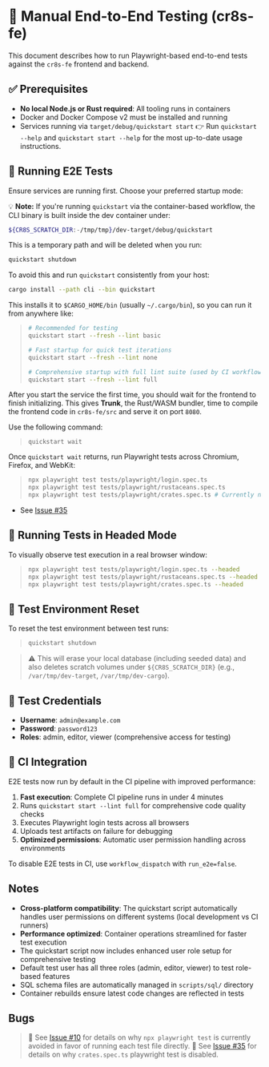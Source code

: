 # 🧪 Manual End-to-End Testing (cr8s-fe)

This document describes how to run Playwright-based end-to-end tests against the `cr8s-fe` frontend and backend.

## ✅ Prerequisites

- **No local Node.js or Rust required**: All tooling runs in containers
- Docker and Docker Compose v2 must be installed and running
- Services running via `target/debug/quickstart start`
👉 Run `quickstart --help` and `quickstart start --help` for the most up-to-date usage instructions.

## 🚀 Running E2E Tests

Ensure services are running first. Choose your preferred startup mode:

💡 **Note:** If you're running `quickstart` via the container-based workflow, the CLI binary is built inside the dev container under:

```bash
${CR8S_SCRATCH_DIR:-/tmp/tmp}/dev-target/debug/quickstart
```

This is a temporary path and will be deleted when you run:

```bash
quickstart shutdown
```

To avoid this and run `quickstart` consistently from your host:

```bash
cargo install --path cli --bin quickstart
```

This installs it to `$CARGO_HOME/bin` (usually `~/.cargo/bin`), so you can run it from anywhere like:

> ```bash
> # Recommended for testing
> quickstart start --fresh --lint basic
> 
> # Fast startup for quick test iterations
> quickstart start --fresh --lint none
> 
> # Comprehensive startup with full lint suite (used by CI workflow)
> quickstart start --fresh --lint full
> ```

After you start the service the first time, you should wait for the frontend to finish initializing. This gives **Trunk**, the Rust/WASM bundler, time to compile the frontend code in `cr8s-fe/src` and serve it on port `8080`.

Use the following command:
>```
> quickstart wait
>```

Once `quickstart wait` returns, run Playwright tests across Chromium, Firefox, and WebKit:
> ```bash
> npx playwright test tests/playwright/login.spec.ts
> npx playwright test tests/playwright/rustaceans.spec.ts
> npx playwright test tests/playwright/crates.spec.ts # Currently not working*
> ```
* See [Issue #35](https://github.com/JohnBasrai/cr8s/issues/35)

## 🧪 Running Tests in Headed Mode

To visually observe test execution in a real browser window:

> ```bash
> npx playwright test tests/playwright/login.spec.ts --headed
> npx playwright test tests/playwright/rustaceans.spec.ts --headed
> npx playwright test tests/playwright/crates.spec.ts --headed
> ```

## 🧼 Test Environment Reset

To reset the test environment between test runs:

> ```bash
> quickstart shutdown
> ```

> ⚠️ This will erase your local database (including seeded data) and also deletes scratch volumes under `${CR8S_SCRATCH_DIR}` (e.g., `/var/tmp/dev-target`, `/var/tmp/dev-cargo`).

## 📧 Test Credentials

- **Username**: `admin@example.com`
- **Password**: `password123`
- **Roles**: admin, editor, viewer (comprehensive access for testing)

## 🚀 CI Integration

E2E tests now run by default in the CI pipeline with improved performance:

1. **Fast execution**: Complete CI pipeline runs in under 4 minutes
2. Runs `quickstart start --lint full` for comprehensive code quality checks
3. Executes Playwright login tests across all browsers
4. Uploads test artifacts on failure for debugging
5. **Optimized permissions**: Automatic user permission handling across environments

To disable E2E tests in CI, use `workflow_dispatch` with `run_e2e=false`.

## Notes

- **Cross-platform compatibility**: The quickstart script automatically handles user permissions on different systems (local development vs CI runners)
- **Performance optimized**: Container operations streamlined for faster test execution
- The quickstart script now includes enhanced user role setup for comprehensive testing
- Default test user has all three roles (admin, editor, viewer) to test role-based features
- SQL schema files are automatically managed in `scripts/sql/` directory
- Container rebuilds ensure latest code changes are reflected in tests

## Bugs
> 📝 See [Issue #10](https://github.com/JohnBasrai/cr8s-fe/issues/10) for details on why `npx playwright test` is currently avoided in favor of running each test file directly.
> 📝 See [Issue #35](https://github.com/JohnBasrai/cr8s/issues/35) for details on why `crates.spec.ts` playwright test is disabled.
